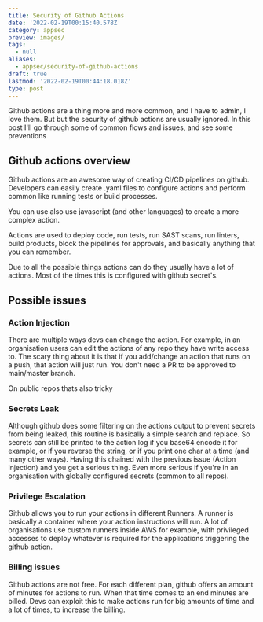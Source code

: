 ```yaml
---
title: Security of Github Actions
date: '2022-02-19T00:15:40.578Z'
category: appsec
preview: images/
tags:
  - null
aliases:
  - appsec/security-of-github-actions
draft: true
lastmod: '2022-02-19T00:44:18.018Z'
type: post
---
```


Github actions are a thing more and more common, and I have to admin, I love them. But but the security of github actions are usually ignored. In this post I'll go through some of common flows and issues, and see some preventions

## Github actions overview

Github actions are an awesome way of creating CI/CD pipelines on github. Developers can easily create .yaml files to configure actions and perform common like running tests or build processes.

You can use also use javascript (and other languages) to create a more complex action.

Actions are used to deploy code, run tests, run SAST scans, run linters, build products, block the pipelines for approvals, and basically anything that you can remember.

Due to all the possible things actions can do they usually have a lot of actions. Most of the times this is configured with github secret's.

## Possible issues

### Action Injection

There are multiple ways devs can change the action. For example, in an organisation users can edit the actions of any repo they have write access to. The scary thing about it is that if you add/change an action that runs on a push, that action will just run. You don't need a PR to be approved to main/master branch.

On public repos thats also tricky

### Secrets Leak

Although github does some filtering on the actions output to prevent secrets from being leaked, this routine is basically a simple search and replace. So secrets can still be printed to the action log if you base64 encode it for example, or if you reverse the string, or if you print one char at a time (and many other ways). Having this chained with the previous issue (Action injection) and you get a serious thing. Even more serious if you're in an organisation with globally configured secrets (common to all repos).

### Privilege Escalation

Github allows you to run your actions in different Runners. A runner is basically a container where your action instructions will run. A lot of organisations use custom runners inside AWS for example, with privileged accesses to deploy whatever is required for the applications triggering the github action.

### Billing issues

Github actions are not free. For each different plan, github offers an amount of minutes for actions to run. When that time comes to an end minutes are billed. Devs can exploit this to make actions run for big amounts of time and a lot of times, to increase the billing.
